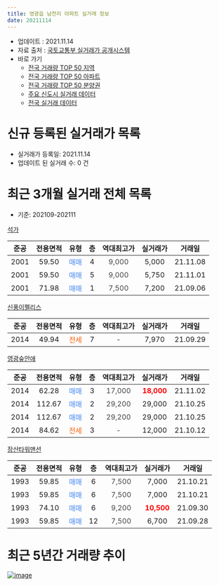 ```yaml
---
title: 영광읍 남천리 아파트 실거래 정보
date: 20211114
---
```


* 업데이트 : 2021.11.14
* 자료 출처 : [국토교통부 실거래가 공개시스템](http://rt.molit.go.kr)
* 바로 가기
    * [전국 거래량 TOP 50 지역](https://apt-info.github.io/apt-trade-info/tr)
    * [전국 거래량 TOP 50 아파트](https://apt-info.github.io/apt-trade-info/ta)
    * [전국 거래량 TOP 50 분양권](https://apt-info.github.io/apt-trade-info/tb)
    * [주요 신도시 실거래 데이터](https://apt-info.github.io/apt-trade-info/newtown)
    * [전국 실거래 데이터](https://apt-info.github.io/apt-trade-info/all)



<script async src="https://pagead2.googlesyndication.com/pagead/js/adsbygoogle.js"></script>
<!-- 기본광고 -->
<ins class="adsbygoogle"
     style="display:block"
     data-ad-client="ca-pub-1142216861245946"
     data-ad-slot="4805727019"
     data-ad-format="auto"
     data-full-width-responsive="true"></ins>
<script>
     (adsbygoogle = window.adsbygoogle || []).push({});
</script>


# 신규 등록된 실거래가 목록

* 실거래가 등록일: 2021.11.14
* 업데이트 된 실거래 수: 0 건




<script async src="https://pagead2.googlesyndication.com/pagead/js/adsbygoogle.js"></script>
<!-- 기본광고 -->
<ins class="adsbygoogle"
     style="display:block"
     data-ad-client="ca-pub-1142216861245946"
     data-ad-slot="4805727019"
     data-ad-format="auto"
     data-full-width-responsive="true"></ins>
<script>
     (adsbygoogle = window.adsbygoogle || []).push({});
</script>


# 최근 3개월 실거래 전체 목록
* 기준: 202109-202111


[석가](https://search.naver.com/search.naver?query=%EC%84%9D%EA%B0%80)

|준공|전용면적|유형|층|역대최고가|실거래가|거래일|
|:---:|:---:|:---:|:---:|:---:|:---:|:---:|
|2001|59.50|<span style="color:#4285F3">매매</span>|4|<span style="color:#444444">9,000</span>|5,000|21.11.08|
|2001|59.50|<span style="color:#4285F3">매매</span>|5|<span style="color:#444444">9,000</span>|5,750|21.11.01|
|2001|71.98|<span style="color:#4285F3">매매</span>|1|<span style="color:#444444">7,500</span>|7,200|21.09.06|

[신풍이펠리스](https://search.naver.com/search.naver?query=%EC%8B%A0%ED%92%8D%EC%9D%B4%ED%8E%A0%EB%A6%AC%EC%8A%A4)

|준공|전용면적|유형|층|역대최고가|실거래가|거래일|
|:---:|:---:|:---:|:---:|:---:|:---:|:---:|
|2014|49.94|<span style="color:#FF5A00">전세</span>|7|<span style="color:#444444">-</span>|7,970|21.09.29|

[영광숲안애](https://search.naver.com/search.naver?query=%EC%98%81%EA%B4%91%EC%88%B2%EC%95%88%EC%95%A0)

|준공|전용면적|유형|층|역대최고가|실거래가|거래일|
|:---:|:---:|:---:|:---:|:---:|:---:|:---:|
|2014|62.28|<span style="color:#4285F3">매매</span>|3|<span style="color:#444444">17,000</span>|<b><span style="color:#FF0000">18,000</span></b>|21.11.02|
|2014|112.67|<span style="color:#4285F3">매매</span>|2|<span style="color:#444444">29,200</span>|29,000|21.10.25|
|2014|112.67|<span style="color:#4285F3">매매</span>|2|<span style="color:#444444">29,200</span>|29,000|21.10.25|
|2014|84.62|<span style="color:#FF5A00">전세</span>|3|<span style="color:#444444">-</span>|12,000|21.10.12|

[장산타워맨션](https://search.naver.com/search.naver?query=%EC%9E%A5%EC%82%B0%ED%83%80%EC%9B%8C%EB%A7%A8%EC%85%98)

|준공|전용면적|유형|층|역대최고가|실거래가|거래일|
|:---:|:---:|:---:|:---:|:---:|:---:|:---:|
|1993|59.85|<span style="color:#4285F3">매매</span>|6|<span style="color:#444444">7,500</span>|7,000|21.10.21|
|1993|59.85|<span style="color:#4285F3">매매</span>|6|<span style="color:#444444">7,500</span>|7,000|21.10.21|
|1993|74.10|<span style="color:#4285F3">매매</span>|6|<span style="color:#444444">9,200</span>|<b><span style="color:#FF0000">10,500</span></b>|21.09.30|
|1993|59.85|<span style="color:#4285F3">매매</span>|12|<span style="color:#444444">7,500</span>|6,700|21.09.28|



<script async src="https://pagead2.googlesyndication.com/pagead/js/adsbygoogle.js"></script>
<!-- 기본광고 -->
<ins class="adsbygoogle"
     style="display:block"
     data-ad-client="ca-pub-1142216861245946"
     data-ad-slot="4805727019"
     data-ad-format="auto"
     data-full-width-responsive="true"></ins>
<script>
     (adsbygoogle = window.adsbygoogle || []).push({});
</script>


# 최근 5년간 거래량 추이


<div style="width:100%;">
    <canvas id="deal_progress" height="200"></canvas>
</div>

<script>
new Chart(document.getElementById("deal_progress"), {
    type: 'line',
    data: {
        labels: ['16.01','16.02','16.03','16.04','16.06','16.08','16.09','16.11','16.12','17.01','17.02','17.03','17.04','17.05','17.06','17.07','17.11','17.12','18.01','18.02','18.03','18.04','18.05','18.06','18.07','18.08','18.09','18.10','18.11','18.12','19.02','19.03','19.04','19.05','19.06','19.07','19.09','19.10','19.11','19.12','20.01','20.02','20.03','20.04','20.05','20.06','20.07','20.08','20.09','20.10','20.11','20.12','21.02','21.03','21.04','21.05','21.06','21.07','21.08','21.09','21.10','21.11'],
        datasets: [{
            label: '매매/분양권',
            data: [4,1,2,0,2,3,2,1,1,2,1,2,1,1,3,4,0,2,2,1,3,4,3,3,3,2,1,3,2,4,0,2,3,2,2,0,2,2,2,1,2,1,2,1,2,2,4,2,0,2,3,2,1,6,2,1,1,4,0,3,4,3],
            borderColor: "rgba(66, 133, 243, 1)",
            backgroundColor: "rgba(66, 133, 243, 0.05)",
            borderWidth: 1,
            pointRadius: 0,
            fill: false,
            lineTension: 0
        },{
            label: '전/월세',
            data: [1,1,0,1,0,2,0,0,1,1,2,0,0,0,0,0,1,0,0,0,0,0,0,0,1,2,0,3,1,0,1,1,0,1,2,1,0,0,0,0,0,0,0,0,0,0,0,0,2,0,1,1,0,1,1,0,1,0,3,1,1,0],
            borderColor: "rgba(255, 90, 0, 1)",
            backgroundColor: "rgba(255, 90, 0, 0.05)",
            borderWidth: 1,
            pointRadius: 0,
            fill: false,
            lineTension: 0
        },{
            label: '합계',
            data: [5,2,2,1,2,5,2,1,2,3,3,2,1,1,3,4,1,2,2,1,3,4,3,3,4,4,1,6,3,4,1,3,3,3,4,1,2,2,2,1,2,1,2,1,2,2,4,2,2,2,4,3,1,7,3,1,2,4,3,4,5,3],
            borderColor: "rgba(0, 0, 0, 1)",
            backgroundColor: "rgba(0, 0, 0, 0.03)",
            borderWidth: 0.1,
            pointRadius: 0,
            fill: true,
            lineTension: 0
        }
        ]
    },
    options: {
        responsive: true,
        title: {
            display: false
        },
        tooltips: {
            mode: 'index',
            intersect: false
        },
        hover: {
            mode: 'nearest',
            intersect: true
        },
        scales: {
            xAxes: [{
                display: true,
                scaleLabel: {
                    display: true,
                    labelString: '년/월'
                }
            }],
            yAxes: [{
                display: true,
                ticks: {
                    suggestedMin: 0,
                },
                scaleLabel: {
                    display: true,
                    labelString: '실거래 수'
                }
            }]
        }
    }
});

</script>


[![image](https://apt-info.github.io/images/2020-01-03-apt-trade-info/1024x500.png)](https://play.google.com/store/apps/details?id=com.aptinfo.apttradeinfo)


